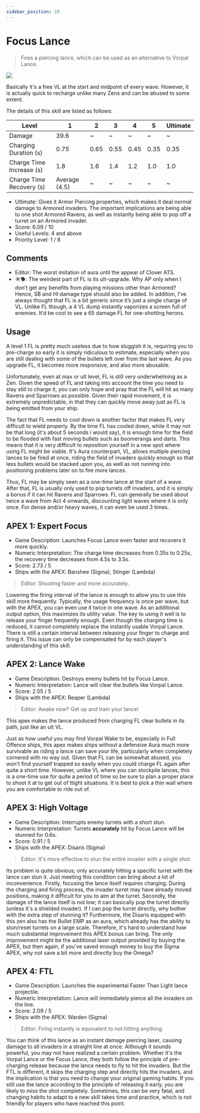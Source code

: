 ```yaml
---
sidebar_position: 19
---
```


# Focus Lance

> Fires a piercing lance, which can be used as an alternative to Vorpal Lance.

<img src="/terms/fl.png" style={{zoom:0.85}}/>

Basically it's a free VL at the start and midpoint of every wave. However, it is actually quick to recharge unlike many Zens and can be abused to some extent.

The details of this skill are listed as follows:

| Level                    | 1             | 2    | 3    | 4    | 5    | Ultimate |
| ------------------------ | ------------- | ---- | ---- | ---- | ---- | -------- |
| Damage                   | 39.6          | ~    | ~    | ~    | ~    | ~        |
| Charging Duration (s)    | 0.75          | 0.65 | 0.55 | 0.45 | 0.35 | 0.35     |
| Charge Time Increase (s) | 1.8           | 1.6  | 1.4  | 1.2  | 1.0  | 1.0      |
| Charge Time Recovery (s) | Average (4.5) | ~    | ~    | ~    | ~    | ~        |

- Ultimate: Gives it Armor Piercing properties, which makes it deal normal damage to Armored invaders. The important implications are being able to one shot Armored Ravens, as well as instantly being able to pop off a turret on an Armored invader.
- Score: 6.09 / 10
- Useful Levels: 4 and above
- Priority Level: 1 / 8

## Comments

- Editor: The worst imitation of aura until the appear of Clover ATS.
- ☀🐕: The weirdest part of FL is its ult-upgrade. Why AP only when I don’t get any benefits from playing missions other than Armored? Hence, SB and HI damage type should also be added. In addition, I’ve always thought that FL is a bit generic since it’s just a single charge of VL. Unlike FL though, a 4 VL dump instantly vaporizes a screen full of enemies. It’d be cool to see a 65 damage FL for one-shotting herons.

## Usage

A level 1 FL is pretty much useless due to how sluggish it is, requiring you to pre-charge so early it is simply ridiculous to estimate, especially when you are still dealing with some of the bullets left over from the last wave. As you upgrade FL, it becomes more responsive, and also more abusable.

Unfortunately, even at max or ult level, FL is still very underwhelming as a Zen. Given the speed of FL and taking into account the time you need to stay still to charge it, you can only hope and pray that the FL will hit as many Ravens and Sparrows as possible. Given their rapid movement, it is extremely unpredictable, in that they can quickly move away just as FL is being emitted from your ship.

The fact that FL needs to cool down is another factor that makes FL very difficult to wield properly. By the time FL has cooled down, while it may not be that long (it's about 5 seconds i would say), it is enough time for the field to be flooded with fast moving bullets such as boomerangs and darts. This means that it is very difficult to reposition yourself in a new spot where using FL might be viable. It's Aura counterpart, VL, allows multiple piercing lances to be fired at once, riding the field of invaders quickly enough so that less bullets would be stacked upon you, as well as not running into positioning problems later on to fire more lances.

Thus, FL may be simply seen as a one-time lance at the start of a wave. After that, FL is usually only used to pop turrets off invaders, and it is simply a bonus if it can hit Ravens and Sparrows. FL can generally be used about twice a wave from Act 4 onwards, discounting light waves where it is only once. For dense and/or heavy waves, it can even be used 3 times.

## APEX 1: Expert Focus

- Game Description: Launches Focus Lance even faster and recovers it more quickly.
- Numeric Interpretation: The charge time decreases from 0.35s to 0.25s, the recovery time decreases from 4.5s to 3.5s.
- Score: 2.73 / 5
- Ships with the APEX: Banshee (Sigma), Stinger (Lambda)

> Editor: Shooting faster and more accurately.

Lowering the firing interval of the lance is enough to allow you to use this skill more frequently. Typically, the usage frequency is once per wave, but with the APEX, you can even use it twice in one wave. As an additional output option, this maximizes its utility value. The key to using it well is to release your finger frequently enough. Even though the charging time is reduced, it cannot completely replace the instantly usable Vorpal Lance. There is still a certain interval between releasing your finger to charge and firing it. This issue can only be compensated for by each player's understanding of this skill.

## APEX 2: Lance Wake

- Game Description: Destroys enemy bullets hit by Focus Lance.
- Numeric Interpretation: Lance will clear the bullets like Vorpal Lance.
- Score: 2.55 / 5
- Ships with the APEX: Reaper (Lambda)

> Editor: Awake now? Get up and train your lance!

This apex makes the lance produced from charging FL clear bullets in its path, just like an ult VL.

Just as how useful you may find Vorpal Wake to be, especially in Full Offence ships, this apex makes ships without a defensive Aura much more survivable as riding a lance can save your life, particularly when completely cornered with no way out. Given that FL can be somewhat abused, you won't find yourself trapped so easily when you could charge FL again after quite a short time. However, unlike VL where you can stockpile lances, this is a one-time use for quite a period of time so be sure to plan a proper place to shoot it at to get out of ttight situations. It is best to pick a thin wall where you are comfortable to ride out of.

## APEX 3: High Voltage

- Game Description: Interrupts enemy turrets with a short stun.
- Numeric Interpretation: Turrets **accurately** hit by Focus Lance will be stunned for 0.6s.
- Score: 0.91 / 5
- Ships with the APEX: Disaris (Sigma)

> Editor: It's more effective to stun the entire invader with a single shot.

Its problem is quite obvious; only accurately hitting a specific turret with the lance can stun it. Just meeting this condition can bring about a lot of inconvenience. Firstly, focusing the lance itself requires charging. During the charging and firing process, the invader turret may have already moved positions, making it difficult for you to aim at the turret. Secondly, the damage of the lance itself is not low; it can basically pop the turret directly (unless it's a shielded invader). If I can pop the turret directly, why bother with the extra step of stunning it? Furthermore, the Disaris equipped with this zen also has the Bullet EMP as an aura, which already has the ability to stun/reset turrets on a large scale. Therefore, it's hard to understand how much substantial improvement this APEX bonus can bring. The only improvement might be the additional laser output provided by buying the APEX, but then again, if you've saved enough money to buy the Sigma APEX, why not save a bit more and directly buy the Omega?

## APEX 4: FTL

- Game Description: Launches the experimental Faster Than Light lance projectile.
- Numeric Interpretation: Lance will immediately pierce all the invaders on the line.
- Score: 2.09 / 5
- Ships with the APEX: Warden (Sigma)

> Editor: Firing instantly is equivalent to not hitting anything.

You can think of this lance as an instant damage piercing laser, causing damage to all invaders in a straight line at once. Although it sounds powerful, you may not have realized a certain problem. Whether it's the Vorpal Lance or the Focus Lance, they both follow the principle of pre-charging release because the lance needs to fly to hit the invaders. But the FTL is different, it skips the charging step and directly hits the invaders, and the implication is that you need to change your original gaming habits. If you still use the lance according to the principle of releasing it early, you are likely to miss the shot completely. Sometimes, this can be very fatal, and changing habits to adapt to a new skill takes time and practice, which is not friendly for players who have reached this point.

